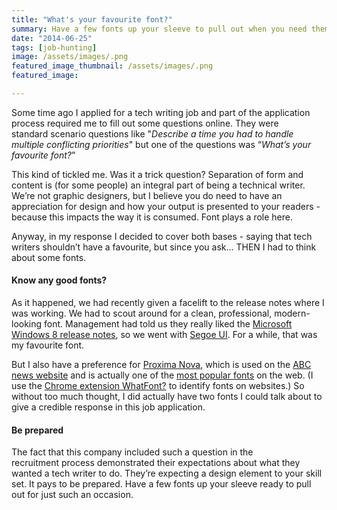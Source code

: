 ```yaml
---
title: "What's your favourite font?"
summary: Have a few fonts up your sleeve to pull out when you need them.
date: "2014-06-25"
tags: [job-hunting]
image: /assets/images/.png
featured_image_thumbnail: /assets/images/.png
featured_image: 

---
```


Some time ago I applied for a tech writing job and part of the application process required me to fill out some questions online. They were standard scenario questions like "_Describe a time you had to handle multiple conflicting priorities_" but one of the questions was “_What’s your favourite font?_”

This kind of tickled me. Was it a trick question? Separation of form and content is (for some people) an integral part of being a technical writer. We’re not graphic designers, but I believe you do need to have an appreciation for design and how your output is presented to your readers - because this impacts the way it is consumed. Font plays a role here.

Anyway, in my response I decided to cover both bases - saying that tech writers shouldn’t have a favourite, but since you ask... THEN I had to think about some fonts.

#### Know any good fonts?

As it happened, we had recently given a facelift to the release notes where I was working. We had to scout around for a clean, professional, modern-looking font. Management had told us they really liked the [Microsoft Windows 8 release notes](https://www.microsoft.com/about/mspreview/windows8/windows8_rp_product_guide.pdf), so we went with [Segoe UI](http://en.wikipedia.org/wiki/Segoe). For a while, that was my favourite font.

But I also have a preference for [Proxima Nova](http://www.marksimonson.com/fonts/view/proxima-nova), which is used on the [ABC news website](http://www.abc.net.au/news/) and is actually one of the [most popular fonts](https://www.typewolf.com/blog/most-popular-fonts-of-the-year) on the web. (I use the [Chrome extension WhatFont?](https://chrome.google.com/webstore/detail/whatfont/jabopobgcpjmedljpbcaablpmlmfcogm?hl=en) to identify fonts on websites.) So without too much thought, I did actually have two fonts I could talk about to give a credible response in this job application.

#### Be prepared

The fact that this company included such a question in the recruitment process demonstrated their expectations about what they wanted a tech writer to do. They’re expecting a design element to your skill set. It pays to be prepared. Have a few fonts up your sleeve ready to pull out for just such an occasion.
